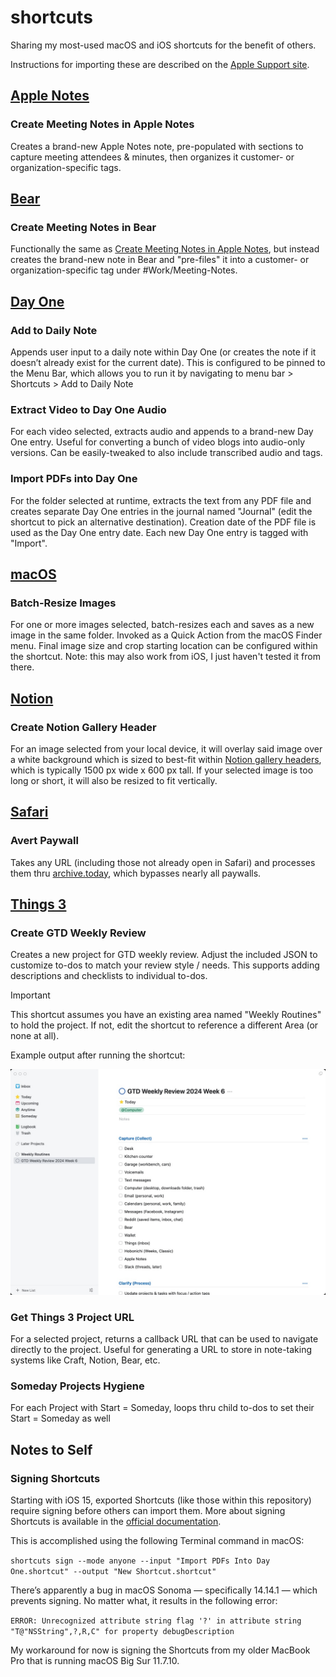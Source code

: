 # shortcuts

Sharing my most-used macOS and iOS shortcuts for the benefit of others.

Instructions for importing these are described on the [Apple Support site](https://support.apple.com/en-gb/guide/shortcuts-mac/apd02bffbaac/mac).

## [Apple Notes](apple_notes)

### Create Meeting Notes in Apple Notes ###

Creates a brand-new Apple Notes note, pre-populated with sections to capture meeting attendees & minutes, then organizes it customer- or organization-specific tags.

## [Bear](bear)

### Create Meeting Notes in Bear ###

Functionally the same as [Create Meeting Notes in Apple Notes](https://github.com/mcgaritydotme/shortcuts/blob/main/README.md#create-meeting-notes-in-apple-notes), but instead creates the brand-new note in Bear and "pre-files" it into a customer- or organization-specific tag under #Work/Meeting-Notes.

## [Day One](day_one)

### Add to Daily Note ###

Appends user input to a daily note within Day One (or creates the note if it doesn’t already exist for the current date).  This is configured to be pinned to the Menu Bar, which allows you to run it by navigating to menu bar > Shortcuts > Add to Daily Note

### Extract Video to Day One Audio ###

For each video selected, extracts audio and appends to a brand-new Day One entry.  Useful for converting a bunch of video blogs into audio-only versions.  Can be easily-tweaked to also include transcribed audio and tags.

### Import PDFs into Day One ###

For the folder selected at runtime, extracts the text from any PDF file and creates separate Day One entries in the journal named "Journal" (edit the shortcut to pick an alternative destination).  Creation date of the PDF file is used as the Day One entry date.  Each new Day One entry is tagged with "Import".

## [macOS](macos)

### Batch-Resize Images ###

For one or more images selected, batch-resizes each and saves as a new image in the same folder.  Invoked as a Quick Action from the macOS Finder menu.  Final image size and crop starting location can be configured within the shortcut.  Note: this may also work from iOS, I just haven't tested it from there.

## [Notion](notion)

### Create Notion Gallery Header ###

For an image selected from your local device, it will overlay said image over a white background which is sized to best-fit within [Notion gallery headers](https://www.notion.so/help/galleries), which is typically 1500 px wide x 600 px tall.  If your selected image is too long or short, it will also be resized to fit vertically.

## [Safari](safari)

### Avert Paywall ###

Takes any URL (including those not already open in Safari) and processes them thru [archive.today](https://archive.today), which bypasses nearly all paywalls.

## [Things 3](things_3)

### Create GTD Weekly Review

Creates a new project for GTD weekly review. Adjust the included JSON to customize to-dos to match your review style / needs.  This supports adding descriptions and checklists to individual to-dos.

> [!IMPORTANT]
> This shortcut assumes you have an existing area named "Weekly Routines" to hold the project.  If not, edit the shortcut to reference a different Area (or none at all).

Example output after running the shortcut:

![Screenshot of Create GTD Weekly Review results](things_3/Create%20GTD%20Weekly%20Review%20Results.jpg)

### Get Things 3 Project URL

For a selected project, returns a callback URL that can be used to navigate directly to the project.  Useful for generating a URL to store in note-taking systems like Craft, Notion, Bear, etc.

### Someday Projects Hygiene

For each Project with Start = Someday, loops thru child to-dos to set their Start = Someday as well

## Notes to Self

### Signing Shortcuts

Starting with iOS 15, exported Shortcuts (like those within this repository) require signing before others can import them.  More about signing Shortcuts is available in the [official documentation](https://support.apple.com/en-au/guide/shortcuts-mac/apd455c82f02/7.0/mac/14.0#apd7006838ef).

This is accomplished using the following Terminal command in macOS:

`shortcuts sign --mode anyone --input "Import PDFs Into Day One.shortcut" --output "New Shortcut.shortcut"`

There’s apparently a bug in macOS Sonoma — specifically 14.14.1 — which prevents signing.  No matter what, it results in the following error:

`ERROR: Unrecognized attribute string flag '?' in attribute string "T@"NSString",?,R,C" for property debugDescription`

My workaround for now is signing the Shortcuts from my older MacBook Pro that is running macOS Big Sur 11.7.10.
